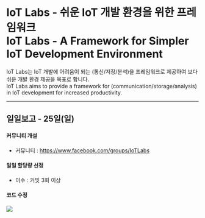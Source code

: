 # IoT Labs - 쉬운 IoT 개발 환경을 위한 프레임워크 <br/> IoT Labs - A Framework for Simpler IoT Development Environment

IoT Labs는 IoT 개발에 어려움이 되는 (통신/저장/분석)을 프레임워크로 제공하여 보다 쉬운 개발 환경 제공을  목표로 합니다. <br/>
IoT Labs aims to provide a framework for (communication/storage/analysis) in IoT development for increased productivity.

----

## 일일보고 - 25일(일)

#### 커뮤니티 개설
* 커뮤니티 : https://www.facebook.com/groups/IoTLabs

#### 일일 할당량 선정
* 이수 : 커밋 3회 이상

#### 코드 수정

<img src="https://raw.githubusercontent.com/jongkwang/IoTLabs/master/assets/img/hackathon/iotlabs_25.png">
